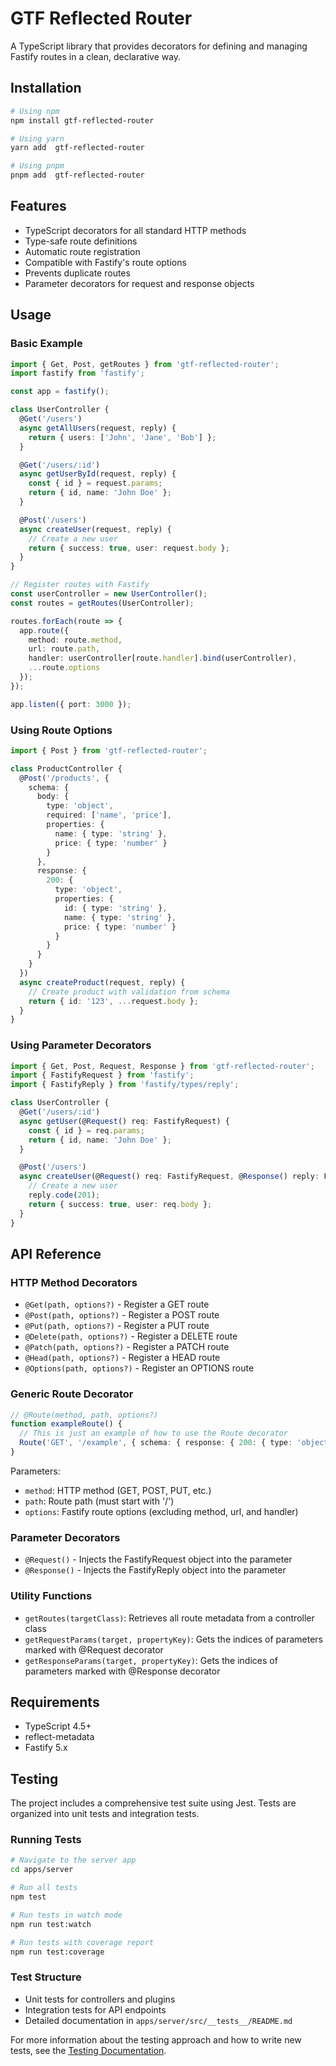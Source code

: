 # GTF Reflected Router

A TypeScript library that provides decorators for defining and managing Fastify routes in a clean, declarative way.

## Installation

```bash
# Using npm
npm install gtf-reflected-router

# Using yarn
yarn add  gtf-reflected-router

# Using pnpm
pnpm add  gtf-reflected-router
```

## Features

- TypeScript decorators for all standard HTTP methods
- Type-safe route definitions
- Automatic route registration
- Compatible with Fastify's route options
- Prevents duplicate routes
- Parameter decorators for request and response objects

## Usage

### Basic Example

```typescript
import { Get, Post, getRoutes } from 'gtf-reflected-router';
import fastify from 'fastify';

const app = fastify();

class UserController {
  @Get('/users')
  async getAllUsers(request, reply) {
    return { users: ['John', 'Jane', 'Bob'] };
  }

  @Get('/users/:id')
  async getUserById(request, reply) {
    const { id } = request.params;
    return { id, name: 'John Doe' };
  }

  @Post('/users')
  async createUser(request, reply) {
    // Create a new user
    return { success: true, user: request.body };
  }
}

// Register routes with Fastify
const userController = new UserController();
const routes = getRoutes(UserController);

routes.forEach(route => {
  app.route({
    method: route.method,
    url: route.path,
    handler: userController[route.handler].bind(userController),
    ...route.options
  });
});

app.listen({ port: 3000 });
```

### Using Route Options

```typescript
import { Post } from 'gtf-reflected-router';

class ProductController {
  @Post('/products', {
    schema: {
      body: {
        type: 'object',
        required: ['name', 'price'],
        properties: {
          name: { type: 'string' },
          price: { type: 'number' }
        }
      },
      response: {
        200: {
          type: 'object',
          properties: {
            id: { type: 'string' },
            name: { type: 'string' },
            price: { type: 'number' }
          }
        }
      }
    }
  })
  async createProduct(request, reply) {
    // Create product with validation from schema
    return { id: '123', ...request.body };
  }
}
```

### Using Parameter Decorators

```typescript
import { Get, Post, Request, Response } from 'gtf-reflected-router';
import { FastifyRequest } from 'fastify';
import { FastifyReply } from 'fastify/types/reply';

class UserController {
  @Get('/users/:id')
  async getUser(@Request() req: FastifyRequest) {
    const { id } = req.params;
    return { id, name: 'John Doe' };
  }

  @Post('/users')
  async createUser(@Request() req: FastifyRequest, @Response() reply: FastifyReply) {
    // Create a new user
    reply.code(201);
    return { success: true, user: req.body };
  }
}
```

## API Reference

### HTTP Method Decorators

- `@Get(path, options?)` - Register a GET route
- `@Post(path, options?)` - Register a POST route
- `@Put(path, options?)` - Register a PUT route
- `@Delete(path, options?)` - Register a DELETE route
- `@Patch(path, options?)` - Register a PATCH route
- `@Head(path, options?)` - Register a HEAD route
- `@Options(path, options?)` - Register an OPTIONS route

### Generic Route Decorator

```typescript
// @Route(method, path, options?)
function exampleRoute() {
  // This is just an example of how to use the Route decorator
  Route('GET', '/example', { schema: { response: { 200: { type: 'object' } } } });
}
```

Parameters:
- `method`: HTTP method (GET, POST, PUT, etc.)
- `path`: Route path (must start with '/')
- `options`: Fastify route options (excluding method, url, and handler)

### Parameter Decorators

- `@Request()` - Injects the FastifyRequest object into the parameter
- `@Response()` - Injects the FastifyReply object into the parameter

### Utility Functions

- `getRoutes(targetClass)`: Retrieves all route metadata from a controller class
- `getRequestParams(target, propertyKey)`: Gets the indices of parameters marked with @Request decorator
- `getResponseParams(target, propertyKey)`: Gets the indices of parameters marked with @Response decorator

## Requirements

- TypeScript 4.5+
- reflect-metadata
- Fastify 5.x

## Testing

The project includes a comprehensive test suite using Jest. Tests are organized into unit tests and integration tests.

### Running Tests

```bash
# Navigate to the server app
cd apps/server

# Run all tests
npm test

# Run tests in watch mode
npm run test:watch

# Run tests with coverage report
npm run test:coverage
```

### Test Structure

- Unit tests for controllers and plugins
- Integration tests for API endpoints
- Detailed documentation in `apps/server/src/__tests__/README.md`

For more information about the testing approach and how to write new tests, see the [Testing Documentation](apps/server/src/__tests__/README.md).
